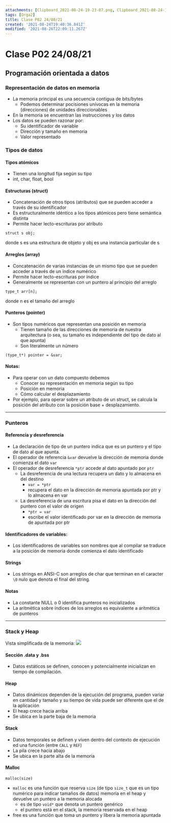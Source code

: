 ```yaml
---
attachments: [Clipboard_2021-08-24-19-23-07.png, Clipboard_2021-08-24-19-23-34.png]
tags: [Orga2]
title: Clase P02 24/08/21
created: '2021-08-24T19:40:36.841Z'
modified: '2021-08-26T22:09:11.267Z'
---
```


# Clase P02 24/08/21

## Programación orientada a datos

### Representación de datos en memoria

+ La memoria principal es una secuencia contigua de bits/bytes
  + Podemos determinar pocisiones unívocas en la memoria (direcciones) de unidades direccionables
+ En la memoria se encuentran las instrucciones y los datos
+ Los datos se pueden razonar por:
  + Su identificador de variable
  + Dirección y tamaño en memoria
  + Valor representado

### Tipos de datos

#### Tipos atómicos
+ Tienen una longitud fija según su tipo
+ int, char, float, bool

#### Estructuras (struct)
+ Concatenación de otros tipos (atributos) que se pueden acceder a través de su identificador
+ Es estructuralmente idéntico a los tipos atómicos pero tiene semántica distinta
+ Permite hacer lecto-escrituras por atributo
~~~
struct s obj;
~~~
donde s es una estructura de objeto y obj es una instancia particular de s

#### Arreglos (array)
+ Concatenación de varias instancias de un mismo tipo que se pueden acceder a través de un índice numérico
+ Permite hacer lecto-escrituras por índice
+ Generalmente se representan con un puntero al principio del arreglo
~~~
type_t arr[n];
~~~
donde n es el tamaño del arreglo

#### Punteros (pointer)
+ Son tipos numéricos que representan una posición en memoria
  + Tienen tamaño de las direcciones de memoria de nuestra arquitectura (o sea, su tamaño es independiente del tipo de dato al que apunta)
  + Son literalmente un número
~~~
(type_t*) pointer = &var;
~~~
#### Notas:
+ Para operar con un dato compuesto debemos
  + Conocer su representación en memoria según su tipo
  + Posición en memoria
  + Cómo calcular el desplazamiento
+ Por ejemplo, para operar sobre un atributo de un struct, se calcula la posición del atributo con la posición base + desplazamiento.

---

### Punteros
#### Referencia y desreferencia
+ La declaración de tipo de un puntero indica que es un puntero y el tipo de dato al que apunta.
+ El operador de referencia `&var` devuelve la dirección de memoria donde comienza el dato `var`
+ El operador de desreferencia `*ptr` accede al dato apuntado por `ptr`
  + La desreferencia de una lectura recupera un dato y lo almacena en del destino
    + `var = *ptr`
    + recupera el dato en la dirección de memoria apuntada por ptr y lo almacena en var
  + La desreferencia de una escritura pisa el dato en la dirección del puntero con el valor de origen
    + `*ptr = var`
    + escribe el valor identificado por var en la dirección de memoria de apuntada por ptr
#### Identificadores de variables:
+ Los identificadores de variables son nombres que al compilar se traduce a la posición de memoria donde comienza el dato identificado
#### Strings
+ Los strings en ANSI-C son arreglos de char que terminan en el caracter `\0` nulo que denota el final del string.
#### Notas
+ La constante NULL o 0 identifica punteros no inicializados
+ La aritmética sobre índices de los arreglos es equivalente a aritmética de punteros

---

### Stack y Heap
Vista simplificada de la memoria:
![](@attachment/Clipboard_2021-08-24-19-23-34.png)
#### Sección .data y .bss
+ Datos estáticos se definen, conocen y potencialmente inicializan en tiempo de compilación.

#### Heap
+ Datos dinámicos dependen de la ejecución del programa, pueden variar en cantidad y tamaño y su tiempo de vida puede ser diferente que el de la aplicación
+ El heap crece hacia arriba
+ Se ubica en la parte baja de la memoria

#### Stack
+ Datos temporales se definen y viven dentro del contexto de ejecución ed una función (entre `CALL` y `REF`)
+ La pila crece hacia abajo
+ Se ubica en la parte alta de la memoria

#### Malloc
`malloc(size)`
+ `malloc` es una función que reserva `size` (de tipo `size_t` que es un tipo numérico para indicar tamaños de datos) memoria en el heap y devuelve un puntero a la memoria alocada
  + es de tipo `void*` que denota un puntero genérico
  + el puntero está en el stack, la memoria reservada en el heap
+ free es una función que toma un puntero y libera la memoria apuntada

